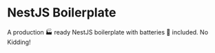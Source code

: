 # NestJS Boilerplate

A production 🏭 ready NestJS boilerplate with batteries 🔋 included. No Kidding!
